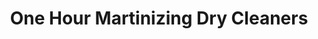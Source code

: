 ---
title: "One Hour Martinizing Dry Cleaners"
url: /highlands-ranch/one-hour-martinizing-dry-cleaners/
shop: Wäscherei
---